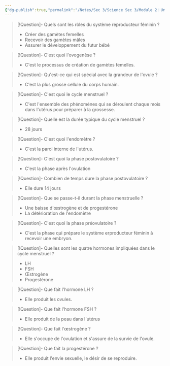 ```yaml
---
{"dg-publish":true,"permalink":"/Notes/Sec 3/Science Sec 3/Module 2：Univers vivant/Chapitre 3：L'organisation du vivant et la fonction de reproduction/3.7： Le système reproducteur féminin/"}
---
```



>[!Question]- Quels sont les rôles du système reproducteur féminin ?
>- Créer des gamètes femelles
>- Recevoir des gamètes mâles
>- Assurer le développement du futur bébé

>[!Question]- C'est quoi l'ovogenèse ?
>- C'est le processus de création de gamètes femelles.

>[!Question]- Qu'est-ce qui est spécial avec la grandeur de l'ovule ?
>- C'est la plus grosse cellule du corps humain.

>[!Question]- C'est quoi le cycle menstruel ?
>- C'est l'ensemble des phénomènes qui se déroulent chaque mois dans l'utérus  pour préparer à la  grossesse.

>[!Question]- Quelle est la durée typique du cycle menstruel ?
>- 28 jours

>[!Question]- C'est quoi l'endomètre ?
>- C'est la paroi interne de l'utérus.

>[!Question]- C'est quoi la phase postovulatoire ?
>- C'est la phase après l'ovulation

>[!Question]- Combien de temps dure la phase postovulatoire ?
>- Elle dure 14 jours

>[!Question]- Que se passe-t-il durant la phase menstruelle ?
>- Une baisse d'œstrogène et de progestérone
>- La détérioration de l'endomètre

>[!Question]- C'est quoi la phase préovulatoire ?
>- C'est la phase qui prépare le système erproducteur féminin à recevoir une embryon.

>[!Question]- Quelles sont les quatre hormones impliquées dans le cycle menstruel ?
>- LH
>- FSH
>- Œstrogène
>- Progestérone

>[!Question]- Que fait l'hormone LH ?
>- Elle produit les ovules.

>[!Question]- Que fait l'hormone FSH ?
>- Elle produit de la peau dans l'utérus

>[!Question]- Que fait l'œstrogène ?
>- Elle s'occupe de l'ovulation et s'assure de la survie de l'ovule.

>[!Question]- Que fait la progestérone ?
>- Elle produit l'envie sexuelle, le désir de se reproduire.

